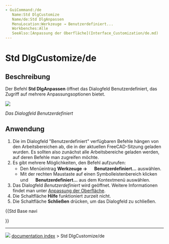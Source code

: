 ```yaml
---
- GuiCommand:/de
   Name:Std DlgCustomize
   Name/de:Std DlgAnpassen
   MenuLocation:Werkzeuge → Benutzerdefiniert...
   Workbenches:Alle
   SeeAlso:[Anpassung der Oberfläche](Interface_Customization/de.md)
---
```


# Std DlgCustomize/de

## Beschreibung

Der Befehl **Std DlgAnpassen** öffnet das Dialogfeld Benutzerdefiniert, das Zugriff auf mehrere Anpassungsoptionen bietet.

![](images/Std_DlgCustomize_tab_Toolbars.png )



*Das Dialogfeld Benutzerdefiniert*

## Anwendung

1.  Die im Dialogfeld \"Benutzerdefiniert\" verfügbaren Befehle hängen von den Arbeitsbereichen ab, die in der aktuellen FreeCAD-Sitzung geladen wurden. Es sollten also zunächst alle Arbeitsbereiche geladen werden, auf deren Befehle man zugreifen möchte.
2.  Es gibt mehrere Möglichkeiten, den Befehl aufzurufen:
    -   Den Menüeintrag **Werkzeuge → <img src="images/Std_DlgCustomize.svg" width=16px> Benutzerdefiniert...** auswählen.
    -   Mit der rechten Maustaste auf einen Symbolleistenbereich klicken und **<img src="images/Std_DlgCustomize.svg" width=16px> Benutzerdefiniert...** aus dem Kontextmenü auswählen.
3.  Das Dialogfeld *Benutzerdefiniert* wird geöffnet. Weitere Informationen findet man unter [Anpassung der Oberfläche](Interface_Customization/de#Optionen.md).
4.  Die Schaltfläche **Hilfe** funktioniert zurzeit nicht.
5.  Die Schaltfläche **Schließen** drücken, um das Dialogfeld zu schließen.





{{Std Base navi

}}



---
![](images/Button_right.svg) [documentation index](../README.md) > Std DlgCustomize/de
